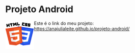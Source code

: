 # Projeto Android

<img src="imagens/HTML-CSS.png" alt="HTML-CSS" align="left" width="90">

Este é o link do meu projeto: https://anajulialeite.github.io/projeto-android/
